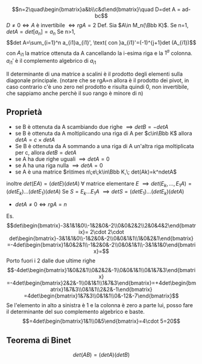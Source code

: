 $$n=2\quad\begin{bmatrix}a&b\\c&d\end{bmatrix}\quad D=det A = ad-bc$$
$D\ne 0 \iff A$ è invertibile $\iff rg A = 2$
Def.
Sia $A\in M_n(\Bbb K)$. Se n=1, $det A = det [a_n] = a_n$
Se n>1, $$det A=\sum_{i=1}^n a_{i1}a_{i1}', \text{ con }a_{i1}'=(-1)^{j+1}det (A_{i1})$$
con $A_{i1}$ la matrice ottenuta da A cancellando la i-esima riga e la $1^a$ colonna.
$a_{i1}'$ è il complemento algebrico di $a_{i1}$

Il determinante di una matrice a scalini è il prodotto degli elementi sulla diagonale principale.
(notare che se rgA=n allora è il prodotto dei pivot, in caso contrario c'è uno zero nel prodotto e risulta quindi 0, non invertibile, che sappiamo anche perchè il suo rango è minore di n)
## Proprietà
- se B è ottenuta da A scambiando due righe $\implies det B = -det A$
- se B è ottenuta da A moltiplicando una riga di A per $c\in\Bbb K$ allora $det A = c\times det A$
- Se B è ottenuta da A sommando a una riga di A un'altra riga moltiplicata per c, allora $det B = det A$
- se A ha due righe uguali $\implies detA = 0$
- se A ha una riga nulla $\implies detA=0$
- se A è una matrice $n\times n\;e\;k\in\Bbb K,\; det(Ak)=k^ndetA$

inoltre $det (EA)=(det E)(det A) \;\forall \text{ matrice elementare }E$
$\implies det(E_k,\dots,E_1A)=(detE_k)\dots(detE_1)(det A)$
Se $S=E_k\dots E_1A$
$\implies det S=(det E_1)\dots(detE_k)(detA)$

- $det A\ne0 \iff rgA=n$

Es.
$$det\begin{bmatrix}-3&1&1&0\\-1&2&0&-2\\0&0&2&2\\2&0&4&2\end{bmatrix}=
2\cdot 2\cdot det\begin{bmatrix}-3&1&1&0\\-1&2&0&-2\\0&0&1&1\\1&0&2&1\end{bmatrix}
=-4det\begin{bmatrix}1&0&2&1\\-1&2&0&-2\\0&0&1&1\\-3&1&1&0\end{bmatrix}=$$
Porto fuori i 2 dalle due ultime righe
$$-4det\begin{bmatrix}1&0&2&1\\0&2&2&-1\\0&0&1&1\\0&1&7&3\end{bmatrix}
=-4det\begin{bmatrix}2&2&-1\\0&1&1\\1&7&3\end{bmatrix}=+4det\begin{bmatrix}1&7&3\\0&1&1\\2&2&-1\end{bmatrix}
=4det\begin{bmatrix}1&7&3\\0&1&1\\0&-12&-7\end{bmatrix}$$
Se l'elemento in alto a sinistra è 1 e la colonna è zero a parte lui, posso fare il determinante del suo complemento algebrico e baste.
$$=4det\begin{bmatrix}1&1\\0&5\end{bmatrix}=4\cdot 5=20$$

## Teorema di Binet

$$det(AB)=(detA)(detB)$$
